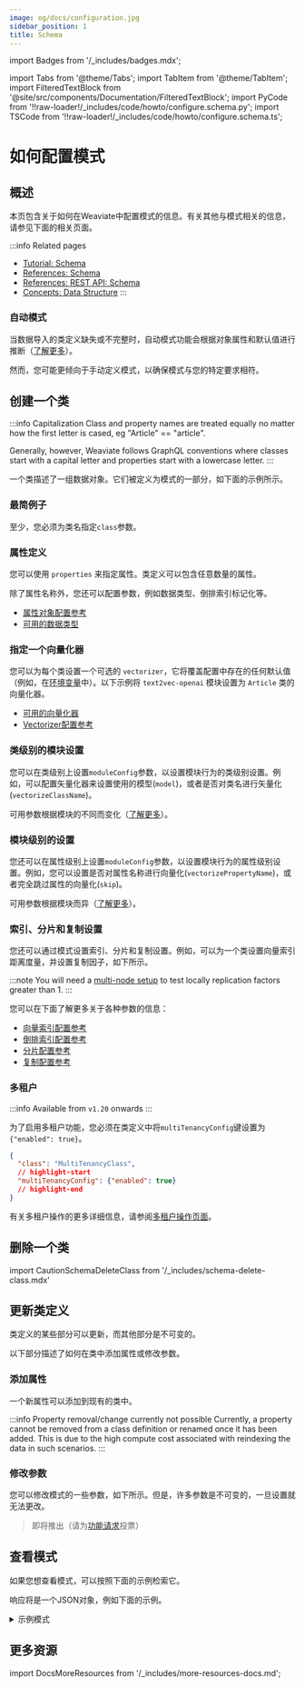 ```yaml
---
image: og/docs/configuration.jpg
sidebar_position: 1
title: Schema
---
```


import Badges from '/_includes/badges.mdx';

<Badges/>

import Tabs from '@theme/Tabs';
import TabItem from '@theme/TabItem';
import FilteredTextBlock from '@site/src/components/Documentation/FilteredTextBlock';
import PyCode from '!!raw-loader!/_includes/code/howto/configure.schema.py';
import TSCode from '!!raw-loader!/_includes/code/howto/configure.schema.ts';

# 如何配置模式

## 概述

本页包含关于如何在Weaviate中配置模式的信息。有关其他与模式相关的信息，请参见下面的相关页面。

:::info Related pages
- [Tutorial: Schema](../tutorials/schema.md)
- [References: Schema](../config-refs/schema.md)
- [References: REST API: Schema](../api/rest/schema.md)
- [Concepts: Data Structure](../concepts/data.md)
:::

### 自动模式

当数据导入的类定义缺失或不完整时，自动模式功能会根据对象属性和默认值进行推断（[了解更多](../config-refs/schema.md#auto-schema)）。

然而，您可能更倾向于手动定义模式，以确保模式与您的特定要求相符。

## 创建一个类

:::info Capitalization
Class and property names are treated equally no matter how the first letter is cased, eg "Article" == "article".

Generally, however, Weaviate follows GraphQL conventions where classes start with a capital letter and properties start with a lowercase letter.
:::

一个类描述了一组数据对象。它们被定义为模式的一部分，如下面的示例所示。

### 最简例子

至少，您必须为类名指定`class`参数。

<Tabs groupId="languages">
  <TabItem value="py" label="Python">
    <FilteredTextBlock
      text={PyCode}
      startMarker="# START CreateClass"
      endMarker="# END CreateClass"
      language="py"
    />
  </TabItem>

  <TabItem value="js" label="JavaScript/TypeScript">
    <FilteredTextBlock
      text={TSCode}
      startMarker="// START CreateClass"
      endMarker="// END CreateClass"
      language="ts"
    />
  </TabItem>
</Tabs>


### 属性定义

您可以使用 `properties` 来指定属性。类定义可以包含任意数量的属性。

<Tabs groupId="languages">
  <TabItem value="py" label="Python">
    <FilteredTextBlock
      text={PyCode}
      startMarker="# START PropertyDefinition"
      endMarker="# END PropertyDefinition"
      language="py"
    />
  </TabItem>

  <TabItem value="js" label="JavaScript/TypeScript">
    <FilteredTextBlock
      text={TSCode}
      startMarker="// START PropertyDefinition"
      endMarker="// END PropertyDefinition"
      language="ts"
    />
  </TabItem>
</Tabs>


除了属性名称外，您还可以配置参数，例如数据类型、倒排索引标记化等。

- [属性对象配置参考](../config-refs/schema.md#property-object)
- [可用的数据类型](../config-refs/datatypes.md)


### 指定一个向量化器

您可以为每个类设置一个可选的 `vectorizer`，它将覆盖配置中存在的任何默认值（例如，在[环境变量](../config-refs/env-vars.md)中）。以下示例将 `text2vec-openai` 模块设置为 `Article` 类的向量化器。

<Tabs groupId="languages">
  <TabItem value="py" label="Python">
    <FilteredTextBlock
      text={PyCode}
      startMarker="# START Vectorizer"
      endMarker="# END Vectorizer"
      language="py"
    />
  </TabItem>

  <TabItem value="js" label="JavaScript/TypeScript">
    <FilteredTextBlock
      text={TSCode}
      startMarker="// START Vectorizer"
      endMarker="// END Vectorizer"
      language="ts"
    />
  </TabItem>
</Tabs>

- [可用的向量化器](../modules/retriever-vectorizer-modules/index.md)
- [Vectorizer配置参考](../config-refs/schema.md#vectorizer)

### 类级别的模块设置

您可以在类级别上设置`moduleConfig`参数，以设置模块行为的类级别设置。例如，可以配置矢量化器来设置使用的模型(`model`)，或者是否对类名进行矢量化(`vectorizeClassName`)。

<Tabs groupId="languages">
  <TabItem value="py" label="Python">
    <FilteredTextBlock
      text={PyCode}
      startMarker="# START ModuleSettings"
      endMarker="# END ModuleSettings"
      language="py"
    />
  </TabItem>

  <TabItem value="js" label="JavaScript/TypeScript">
    <FilteredTextBlock
      text={TSCode}
      startMarker="// START ModuleSettings"
      endMarker="// END ModuleSettings"
      language="ts"
    />
  </TabItem>
</Tabs>

可用参数根据模块的不同而变化（[了解更多](../modules/index.md)）。

### 模块级别的设置

您还可以在属性级别上设置`moduleConfig`参数，以设置模块行为的属性级别设置。例如，您可以设置是否对属性名称进行向量化(`vectorizePropertyName`)，或者完全跳过属性的向量化(`skip`)。

<Tabs groupId="languages">
  <TabItem value="py" label="Python">
    <FilteredTextBlock
      text={PyCode}
      startMarker="# START PropModuleSettings"
      endMarker="# END PropModuleSettings"
      language="py"
    />
  </TabItem>

  <TabItem value="js" label="JavaScript/TypeScript">
    <FilteredTextBlock
      text={TSCode}
      startMarker="// START PropModuleSettings"
      endMarker="// END PropModuleSettings"
      language="ts"
    />
  </TabItem>
</Tabs>

可用参数根据模块而异（[了解更多](../modules/index.md)）。

### 索引、分片和复制设置

您还可以通过模式设置索引、分片和复制设置。例如，可以为一个类设置向量索引距离度量，并设置复制因子，如下所示。

:::note
You will need a [multi-node setup](../installation/docker-compose.md#multi-node-setup) to test locally replication factors greater than 1.
:::

<Tabs groupId="languages">
  <TabItem value="py" label="Python">
    <FilteredTextBlock
      text={PyCode}
      startMarker="# START IndexReplicationSettings"
      endMarker="# END IndexReplicationSettings"
      language="py"
    />
  </TabItem>

  <TabItem value="js" label="JavaScript/TypeScript">
    <FilteredTextBlock
      text={TSCode}
      startMarker="// START IndexReplicationSettings"
      endMarker="// END IndexReplicationSettings"
      language="ts"
    />
  </TabItem>
</Tabs>


您可以在下面了解更多关于各种参数的信息：

- [向量索引配置参考](../config-refs/schema.md#vectorindexconfig)
- [倒排索引配置参考](../config-refs/schema.md#invertedindexconfig--stopwords-stopword-lists)
- [分片配置参考](../config-refs/schema.md#shardingconfig)
- [复制配置参考](../config-refs/schema.md#replicationconfig)

### 多租户

:::info Available from `v1.20` onwards
:::

为了启用多租户功能，您必须在类定义中将`multiTenancyConfig`键设置为`{"enabled": true}`。

```json
{
  "class": "MultiTenancyClass",
  // highlight-start
  "multiTenancyConfig": {"enabled": true}
  // highlight-end
}
```

有关多租户操作的更多详细信息，请参阅[多租户操作页面](../manage-data/multi-tenancy.md)。

## 删除一个类

import CautionSchemaDeleteClass from '/_includes/schema-delete-class.mdx'

<CautionSchemaDeleteClass />

## 更新类定义

类定义的某些部分可以更新，而其他部分是不可变的。

以下部分描述了如何在类中添加属性或修改参数。

### 添加属性

一个新属性可以添加到现有的类中。

<Tabs groupId="languages">
  <TabItem value="py" label="Python">
    <FilteredTextBlock
      text={PyCode}
      startMarker="# START AddProp"
      endMarker="# END AddProp"
      language="py"
    />
  </TabItem>

  <TabItem value="js" label="JavaScript/TypeScript">
    <FilteredTextBlock
      text={TSCode}
      startMarker="// START AddProp"
      endMarker="// END AddProp"
      language="ts"
    />
  </TabItem>
</Tabs>

:::info Property removal/change currently not possible
Currently, a property cannot be removed from a class definition or renamed once it has been added. This is due to the high compute cost associated with reindexing the data in such scenarios.
:::

### 修改参数

您可以修改模式的一些参数，如下所示。但是，许多参数是不可变的，一旦设置就无法更改。

<Tabs groupId="languages">
  <TabItem value="py" label="Python">
    <FilteredTextBlock
      text={PyCode}
      startMarker="# START ModifyParam"
      endMarker="# END ModifyParam"
      language="py"
    />
  </TabItem>

  <TabItem value="js" label="JavaScript/TypeScript">

  > 即将推出（请为[功能请求](https://github.com/weaviate/typescript-client/issues/72)投票）

</TabItem>
</Tabs>

## 查看模式

如果您想查看模式，可以按照下面的示例检索它。

<Tabs groupId="languages">
  <TabItem value="py" label="Python">
    <FilteredTextBlock
      text={PyCode}
      startMarker="# START SchemaGet"
      endMarker="# END SchemaGet"
      language="py"
    />
  </TabItem>

  <TabItem value="js" label="JavaScript/TypeScript">
    <FilteredTextBlock
      text={TSCode}
      startMarker="// START SchemaGet"
      endMarker="// END SchemaGet"
      language="ts"
    />
  </TabItem>
</Tabs>

响应将是一个JSON对象，例如下面的示例。

<details>
  <summary>示例模式</summary>

```json
{
  "classes": [
    {
      "class": "Article",
      "invertedIndexConfig": {
        "bm25": {
          "b": 0.75,
          "k1": 1.2
        },
        "cleanupIntervalSeconds": 60,
        "stopwords": {
          "additions": null,
          "preset": "en",
          "removals": null
        }
      },
      "moduleConfig": {
        "text2vec-openai": {
          "model": "ada",
          "modelVersion": "002",
          "type": "text",
          "vectorizeClassName": true
        }
      },
      "properties": [
        {
          "dataType": [
            "text"
          ],
          "moduleConfig": {
            "text2vec-openai": {
              "skip": false,
              "vectorizePropertyName": false
            }
          },
          "name": "title",
          "tokenization": "word"
        },
        {
          "dataType": [
            "text"
          ],
          "moduleConfig": {
            "text2vec-openai": {
              "skip": false,
              "vectorizePropertyName": false
            }
          },
          "name": "body",
          "tokenization": "word"
        }
      ],
      "replicationConfig": {
        "factor": 1
      },
      "shardingConfig": {
        "virtualPerPhysical": 128,
        "desiredCount": 1,
        "actualCount": 1,
        "desiredVirtualCount": 128,
        "actualVirtualCount": 128,
        "key": "_id",
        "strategy": "hash",
        "function": "murmur3"
      },
      "vectorIndexConfig": {
        "skip": false,
        "cleanupIntervalSeconds": 300,
        "maxConnections": 64,
        "efConstruction": 128,
        "ef": -1,
        "dynamicEfMin": 100,
        "dynamicEfMax": 500,
        "dynamicEfFactor": 8,
        "vectorCacheMaxObjects": 1000000000000,
        "flatSearchCutoff": 40000,
        "distance": "cosine",
        "pq": {
          "enabled": false,
          "bitCompression": false,
          "segments": 0,
          "centroids": 256,
          "encoder": {
            "type": "kmeans",
            "distribution": "log-normal"
          }
        }
      },
      "vectorIndexType": "hnsw",
      "vectorizer": "text2vec-openai"
    }
  ]
}
```

</details>

## 更多资源

import DocsMoreResources from '/_includes/more-resources-docs.md';

<DocsMoreResources />